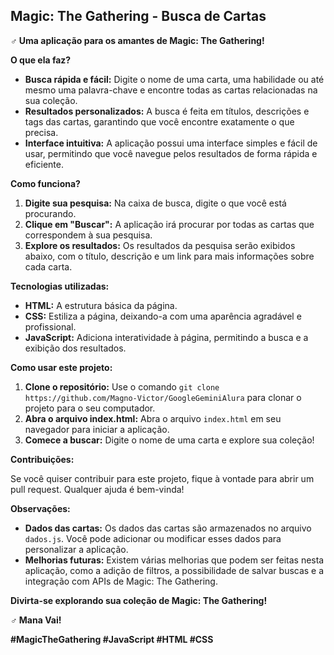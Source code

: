 ## Magic: The Gathering - Busca de Cartas 

**‍♂️ Uma aplicação para os amantes de Magic: The Gathering!**

**O que ela faz?**

* **Busca rápida e fácil:** Digite o nome de uma carta, uma habilidade ou até mesmo uma palavra-chave e encontre todas as cartas relacionadas na sua coleção.
* **Resultados personalizados:** A busca é feita em títulos, descrições e tags das cartas, garantindo que você encontre exatamente o que precisa.
* **Interface intuitiva:** A aplicação possui uma interface simples e fácil de usar, permitindo que você navegue pelos resultados de forma rápida e eficiente.

**Como funciona?**

1. **Digite sua pesquisa:** Na caixa de busca, digite o que você está procurando.
2. **Clique em "Buscar":** A aplicação irá procurar por todas as cartas que correspondem à sua pesquisa.
3. **Explore os resultados:** Os resultados da pesquisa serão exibidos abaixo, com o título, descrição e um link para mais informações sobre cada carta.

**Tecnologias utilizadas:**

* **HTML:** A estrutura básica da página.
* **CSS:** Estiliza a página, deixando-a com uma aparência agradável e profissional.
* **JavaScript:** Adiciona interatividade à página, permitindo a busca e a exibição dos resultados.

**Como usar este projeto:**

1. **Clone o repositório:** Use o comando `git clone https://github.com/Magno-Victor/GoogleGeminiAlura` para clonar o projeto para o seu computador.
2. **Abra o arquivo index.html:** Abra o arquivo `index.html` em seu navegador para iniciar a aplicação.
3. **Comece a buscar:** Digite o nome de uma carta e explore sua coleção!

**Contribuições:**

Se você quiser contribuir para este projeto, fique à vontade para abrir um pull request. Qualquer ajuda é bem-vinda!

**Observações:**

* **Dados das cartas:** Os dados das cartas são armazenados no arquivo `dados.js`. Você pode adicionar ou modificar esses dados para personalizar a aplicação.
* **Melhorias futuras:** Existem várias melhorias que podem ser feitas nesta aplicação, como a adição de filtros, a possibilidade de salvar buscas e a integração com APIs de Magic: The Gathering.

**Divirta-se explorando sua coleção de Magic: The Gathering!**

**‍♂️ Mana Vai!**

**#MagicTheGathering #JavaScript #HTML #CSS**
